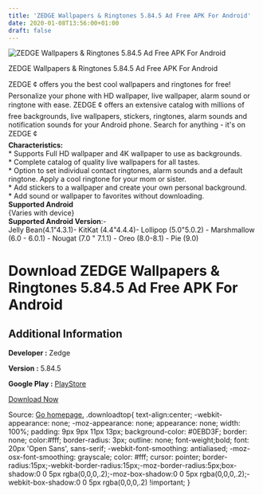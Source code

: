 ```yaml
---
title: 'ZEDGE Wallpapers & Ringtones 5.84.5 Ad Free APK For Android'
date: 2020-01-08T13:56:00+01:00
draft: false
---
```


![ZEDGE Wallpapers & Ringtones 5.84.5 Ad Free APK For Android](https://i1.wp.com/apkhome.net/wp-content/uploads/2020/01/ZEDGE-Wallpapers-Ringtones-5.84.5-Ad-Free.png "ZEDGE Wallpapers & Ringtones 5.84.5 Ad Free APK For Android")

  

ZEDGE Wallpapers & Ringtones 5.84.5 Ad Free APK For Android

ZEDGE ¢ offers you the best cool wallpapers and ringtones for free!  
Personalize your phone with HD wallpaper, live wallpaper, alarm sound or ringtone with ease. ZEDGE ¢ offers an extensive catalog with millions of free backgrounds, live wallpapers, stickers, ringtones, alarm sounds and notification sounds for your Android phone. Search for anything - it's on ZEDGE ¢  
**Characteristics:**  
\* Supports Full HD wallpaper and 4K wallpaper to use as backgrounds.  
\* Complete catalog of quality live wallpapers for all tastes.  
\* Option to set individual contact ringtones, alarm sounds and a default ringtone. Apply a cool ringtone for your mom or sister.  
\* Add stickers to a wallpaper and create your own personal background.  
\* Add sound or wallpaper to favorites without downloading.  
**Supported Android**  
{Varies with device}  
**Supported Android Version**:-  
Jelly Bean(4.1"4.3.1)- KitKat (4.4"4.4.4)- Lollipop (5.0"5.0.2) - Marshmallow (6.0 - 6.0.1) - Nougat (7.0 " 7.1.1) - Oreo (8.0-8.1) - Pie (9.0)

Download ZEDGE Wallpapers & Ringtones 5.84.5 Ad Free APK For Android
====================================================================

Additional Information
----------------------

**Developer :** Zedge

**Version :** 5.84.5

**Google Play :** [PlayStore](https://play.google.com/store/apps/details?id=net.zedge.android)

  

[Download Now](https://store4app.co/post/zedge-wallpapers-amp-ringtones-5-84-5-ad-free-apk-for-android_1578486461)

  
Source: [Go homepage.](https://store4app.co/post/zedge-wallpapers-amp-ringtones-5-84-5-ad-free-apk-for-android_1578486461) .downloadtop{ text-align:center; -webkit-appearance: none; -moz-appearance: none; appearance: none; width: 100%; padding: 9px 9px 11px 13px; background-color: #0EBD3F; border: none; color:#fff; border-radius: 3px; outline: none; font-weight;bold; font: 20px 'Open Sans', sans-serif; -webkit-font-smoothing: antialiased; -moz-osx-font-smoothing: grayscale; color: #fff; cursor: pointer; border-radius:15px;-webkit-border-radius:15px;-moz-border-radius:5px;box-shadow:0 0 5px rgba(0,0,0,.2);-moz-box-shadow:0 0 5px rgba(0,0,0,.2);-webkit-box-shadow:0 0 5px rgba(0,0,0,.2) !important; }